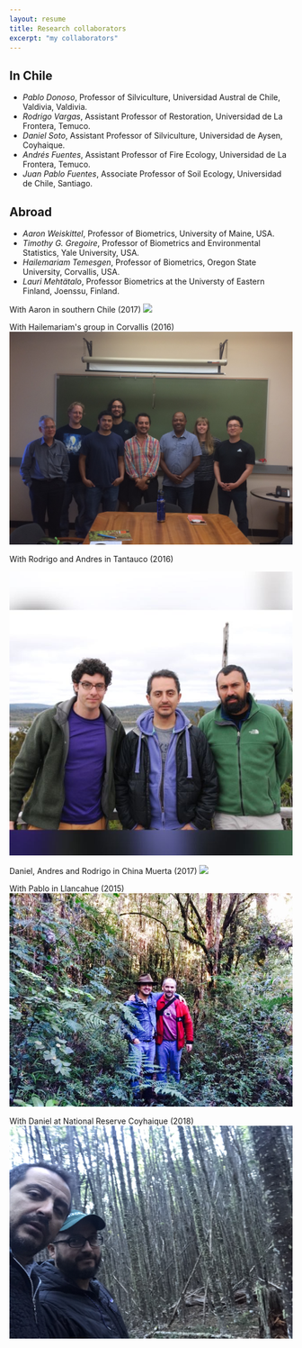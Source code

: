 ```yaml
---
layout: resume
title: Research collaborators
excerpt: "my collaborators"
---
```


## In Chile

* *Pablo Donoso*, Professor of Silviculture, Universidad Austral de Chile, Valdivia, Valdivia.
* *Rodrigo Vargas*, Assistant Professor of Restoration, Universidad de La Frontera, Temuco.
* *Daniel Soto*, Assistant Professor of Silviculture, Universidad de Aysen, Coyhaique.
* *Andrés Fuentes*, Assistant Professor of Fire Ecology, Universidad de La Frontera, Temuco.
* *Juan Pablo Fuentes*, Associate Professor of Soil Ecology, Universidad de Chile, Santiago.

## Abroad

* *Aaron Weiskittel*, Professor of Biometrics, University of Maine, USA.
* *Timothy G. Gregoire*, Professor of Biometrics and Environmental Statistics, Yale University, USA.
* *Hailemariam Temesgen*, Professor of Biometrics, Oregon State University, Corvallis, USA.
* *Lauri Mehtätalo*, Professor Biometrics at the Universty of Eastern Finland, Joenssu, Finland.


With Aaron in southern Chile  (2017)
![](images/withAaron.JPG)

With Hailemariam's group in Corvallis (2016)
![](images/osu_biometrics.JPG)

With Rodrigo and Andres in Tantauco (2016)

![](images/fellows.jpg)

Daniel, Andres and Rodrigo in China Muerta (2017)
![](images/maquinas.jpg)

With Pablo in Llancahue (2015)
![](images/withPdonoso.jpg)

With Daniel at National Reserve Coyhaique (2018)
![](images/withDaniel.jpg)

